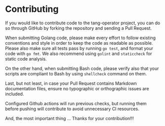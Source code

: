 # Contributing

If you would like to contribute code to the tang-operator project, you can do so
through GitHub by forking the repository and sending a Pull Request.

When submitting Golang code, please make every effort to follow existing conventions
and style in order to keep the code as readable as possible. Please also make sure
all tests pass by running `go test`, and format your code with `go fmt`.
We also recommend using `golint` and `staticcheck` for static code analysis.

On the other hand, when submitting Bash code, please verify also that your scripts
are compliant to Bash by using `shellcheck` command on them.

Last, but not least, in case your Pull Request contains Markdown documentation files,
ensure no typographic or orthographic issues are included.

Configured Github actions will run previous checks, but running them before pushing
will contribute to avoid unnecessary CI resources.

And, the most important thing ... Thanks for your contribution!!!
